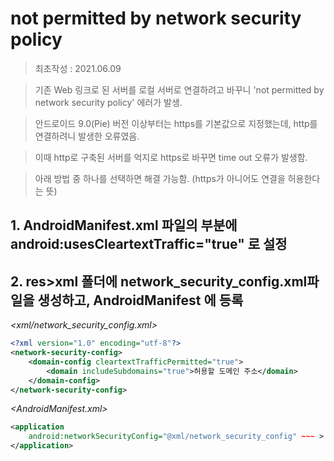 # not permitted by network security policy
> 최초작성 : 2021.06.09

> 기존 Web 링크로 된 서버를 로컬 서버로 연결하려고 바꾸니 'not permitted by network security policy' 에러가 발생.

> 안드로이드 9.0(Pie) 버전 이상부터는 https를 기본값으로 지정했는데, http를 연결하려니 발생한 오류였음.

> 이때 http로 구축된 서버를 억지로 https로 바꾸면 time out 오류가 발생함.

> 아래 방법 중 하나를 선택하면 해결 가능함. (https가 아니어도 연결을 허용한다는 뜻)

## 1. AndroidManifest.xml 파일의 <application> 부분에 android:usesCleartextTraffic="true" 로 설정

## 2. res>xml 폴더에 network_security_config.xml파일을 생성하고, AndroidManifest 에 등록


*<xml/network_security_config.xml>*


```xml
<?xml version="1.0" encoding="utf-8"?>
<network-security-config>
    <domain-config cleartextTrafficPermitted="true">
        <domain includeSubdomains="true">허용할 도메인 주소</domain>
    </domain-config>
</network-security-config>
```

*<AndroidManifest.xml>*

```xml
<application 
    android:networkSecurityConfig="@xml/network_security_config" ~~~ >
</application>
```